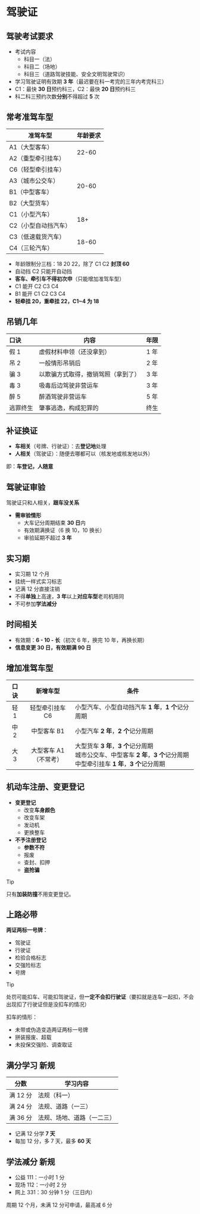 # 驾驶证

## 驾驶考试要求

- 考试内容
  - 科目一（法）
  - 科目二（场地）
  - 科目三（道路驾驶技能、安全文明驾驶常识）
- 学习驾驶证明有效期 **3 年**（最迟要在科一考完的三年内考完科三）
- C1：最快 **30 日**预约科三，C2：最快 **20 日**预约科三
- 科二科三预约次数**分别**不得超过 **5** 次

## 常考准驾车型

<table><thead>
  <tr>
    <th>准驾车型</th>
    <th>年龄要求</th>
  </tr></thead>
<tbody>
  <tr>
    <td>A1（大型客车）</td>
    <td rowspan="2">22-60</td>
  </tr>
  <tr>
    <td>A2（重型牵引挂车）</td>
  </tr>
  <tr>
    <td>C6（轻型牵引挂车）</td>
    <td rowspan="4">20-60</td>
  </tr>
  <tr>
    <td>A3（城市公交车）</td>
  </tr>
  <tr>
    <td>B1（中型客车）</td>
  </tr>
  <tr>
    <td>B2（大型货车）</td>
  </tr>
  <tr>
    <td>C1（小型汽车）</td>
    <td rowspan="2">18+</td>
  </tr>
  <tr>
    <td>C2（小型自动挡汽车）</td>
  </tr>
  <tr>
    <td>C3（低速载货汽车）</td>
    <td rowspan="2">18-60</td>
  </tr>
  <tr>
    <td>C4（三轮汽车）</td>
  </tr>
</tbody>
</table>

- 年龄限制分三档：18 20 22，除了 C1 C2 **封顶 60**
- 自动挡 C2 只能开自动挡
- **客车、牵引车不得初次申**（只能增加准驾车型）
- C1 能开 C2 C3 C4
- B1 能开 C1 C2 C3 C4
- **轻牵挂 20，重牵挂 22，C1~4 为 18**

## 吊销几年

| 口诀     | 内容                               | 年限 |
| :------- | ---------------------------------- | :--: |
| 假 1     | 虚假材料申领（还没拿到）           | 1 年 |
| 吊 2     | 一般情形吊销后                     | 2 年 |
| 骗 3     | 以欺骗方式取得，撤销驾照（拿到了） | 3 年 |
| 毒 3     | 吸毒后边驾驶非营运车               | 3 年 |
| 醉 5     | 醉酒驾驶非营运车                   | 5 年 |
| 逃罪终生 | 肇事逃逸，构成犯罪的               | 终生 |

## 补证换证

- **车相关**（号牌、行驶证）：去**登记地**处理
- **人相关**（驾驶证）：随便去哪都可以（核发地或核发地以外）

即：**车登记，人随意**

## 驾驶证审验

驾驶证只和人相关，**跟车没关系**

- **需审验情形**
  - 大车记分周期结束 **30 日**内
  - 有效期满换证（6 换 10，10 换长）
  - 审验延期不超过 **3 年**

## 实习期

- 实习期 12 个月
- 挂统一样式实习标志
- 记满 12 分直接注销
- 不得**单独**上高速，**3 年**以上**对应车型**老司机陪同
- 不可参加**学法减分**

## 时间相关

- 有效期：**6 - 10 - 长**（初次 6 年，换完 10 年，再换长期）
- **信息变更 30 日，有效期满 90 日**

## 增加准驾车型

| 口诀 |          新增车型          | 条件                                                         |
| :--: | :------------------------: | ------------------------------------------------------------ |
| 轻 1 |      轻型牵引挂车 C6       | 小型汽车、小型自动挡汽车 **1 年**，**1 个**记分周期          |
| 中 2 |        中型客车 B1         | 小型汽车 **2 年**，**2 个**记分周期                          |
| 大 3 | 大型客车 A1<br/>（不常考） | 大型货车 **3 年**，**3 个**记分周期<br/>城市公交车、中型客车 **2 年**，**3 个**记分周期<br/>中型牵引挂车 **1 年**，**3 个**记分周期 |

## 机动车注册、变更登记

- **变更登记**
  - 改变**车身颜色**
  - 改变车架
  - 发动机
  - 更换整车
- **不予注册登记**
  - **参数不符**
  - 报废
  - 查封、扣押
  - **盗抢骗**

> [!tip]
>
> 只有**加装防撞**不用变更登记。

## 上路必带

**两证两标一号牌**：

- 驾驶证
- 行驶证
- 检验合格标志
- 交强险标志
- 号牌

> [!tip]
>
> 处罚可能扣车、可能扣驾驶证，但**一定不会扣行驶证**（要扣就是连车一起扣，不会出现扣了行驶证但是没扣车的情况）

扣车的情形：

- 未带或伪造变造两证两标一号牌
- 拼装报废、超载
- 未投保交强险、调查取证

## 满分学习 <T green>新规</T>

| 分数     | 学习内容                   |
| -------- | -------------------------- |
| 满 12 分 | 法规（科一）               |
| 满 24 分 | 法规、道路（一三）         |
| 满 36 分 | 法规、场地、道路（一二三） |

- 记满 12 分学 **7 天**
- 每加 12 分，多 7 天，最多 **60 天**

## 学法减分 <T green>新规</T>

- 公益 111：一小时 1 分
- 现场 112：一小时 2 分
- 网上 331：30 分钟 1 分（三日内）

周期 12 个月，未满 12 分可申请，最高减 6 分
